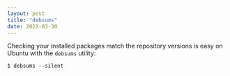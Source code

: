 ```yaml
---
layout: post
title: "debsums"
date: 2022-03-30
---
```


Checking your installed packages match the repository versions is easy on
Ubuntu with the `debsums` utility:

```
$ debsums --silent
```
